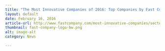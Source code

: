 ```yaml
---
title: "The Most Innovative Companies of 2016: Top Companies by Fast Company"
layout: default
date: February 16, 2016
article-url: http://www.fastcompany.com/most-innovative-companies/sectors/social-good
thumbnail: fast-company-logo-bw.png
alt: image-alt
category: News

---
```

